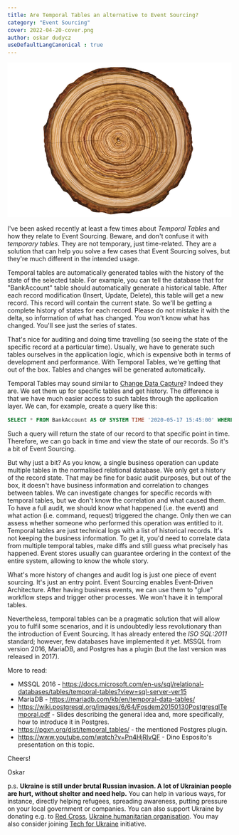 ```yaml
---
title: Are Temporal Tables an alternative to Event Sourcing?
category: "Event Sourcing"
cover: 2022-04-20-cover.png
author: oskar dudycz
useDefaultLangCanonical : true
---
```


![cover](2022-04-20-cover.png)

I've been asked recently at least a few times about _Temporal Tables_ and how they relate to Event Sourcing. Beware, and don't confuse it with _temporary tables_. They are not temporary, just time-related. They are a solution that can help you solve a few cases that Event Sourcing solves, but they're much different in the intended usage.

Temporal tables are automatically generated tables with the history of the state of the selected table. For example, you can tell the database that for "BankAccount" table should automatically generate a historical table. After each record modification (Insert, Update, Delete), this table will get a new record. This record will contain the current state. So we'll be getting a complete history of states for each record. Please do not mistake it with the delta, so information of what has changed. You won't know what has changed. You'll see just the series of states. 

That's nice for auditing and doing time travelling (so seeing the state of the specific record at a particular time). Usually, we have to generate such tables ourselves in the application logic, which is expensive both in terms of development and performance. With Temporal Tables, we're getting that out of the box. Tables and changes will be generated automatically.

Temporal Tables may sound similar to [Change Data Capture](https://en.wikipedia.org/wiki/Change_data_capture)? Indeed they are. We set them up for specific tables and get history. The difference is that we have much easier access to such tables through the application layer. We can, for example, create a query like this:

```sql
SELECT * FROM BankAccount AS OF SYSTEM TIME '2020-05-17 15:45:00' WHERE id = 3
```

Such a query will return the state of our record to that specific point in time. Therefore, we can go back in time and view the state of our records. So it's a bit of Event Sourcing.

But why just a bit? As you know, a single business operation can update multiple tables in the normalised relational database. We only get a history of the record state. That may be fine for basic audit purposes, but out of the box, it doesn't have business information and correlation to changes between tables. We can investigate changes for specific records with temporal tables, but we don't know the correlation and what caused them. To have a full audit, we should know what happened (i.e. the event) and what action (i.e. command, request) triggered the change. Only then we can assess whether someone who performed this operation was entitled to it. Temporal tables are just technical logs with a list of historical records. It's not keeping the business information. To get it, you'd need to correlate data from multiple temporal tables, make diffs and still guess what precisely has happened. Event stores usually can guarantee ordering in the context of the entire system, allowing to know the whole story.

What's more history of changes and audit log is just one piece of event sourcing. It's just an entry point. Event Sourcing enables Event-Driven Architecture. After having business events, we can use them to "glue" workflow steps and trigger other processes. We won't have it in temporal tables.

Nevertheless, temporal tables can be a pragmatic solution that will allow you to fulfil some scenarios, and it is undoubtedly less revolutionary than the introduction of Event Sourcing. It has already entered the _ISO SQL:2011_ standard; however, few databases have implemented it yet. MSSQL from version 2016, MariaDB, and Postgres has a plugin (but the last version was released in 2017).

More to read:
- MSSQL 2016 - https://docs.microsoft.com/en-us/sql/relational-databases/tables/temporal-tables?view=sql-server-ver15
- MariaDB - https://mariadb.com/kb/en/temporal-data-tables/
- https://wiki.postgresql.org/images/6/64/Fosdem20150130PostgresqlTemporal.pdf - Slides describing the general idea and, more specifically, how to introduce it in Postgres.
- https://pgxn.org/dist/temporal_tables/ - the mentioned Postgres plugin.
- https://www.youtube.com/watch?v=Pn4HjRlvQF - Dino Esposito's presentation on this topic.

Cheers!

Oskar

p.s. **Ukraine is still under brutal Russian invasion. A lot of Ukrainian people are hurt, without shelter and need help.** You can help in various ways, for instance, directly helping refugees, spreading awareness, putting pressure on your local government or companies. You can also support Ukraine by donating e.g. to [Red Cross](https://www.icrc.org/en/donate/ukraine), [Ukraine humanitarian organisation](https://savelife.in.ua/en/donate/). You may also consider joining [Tech for Ukraine](https://techtotherescue.org/tech/tech-for-ukraine) initiative.
